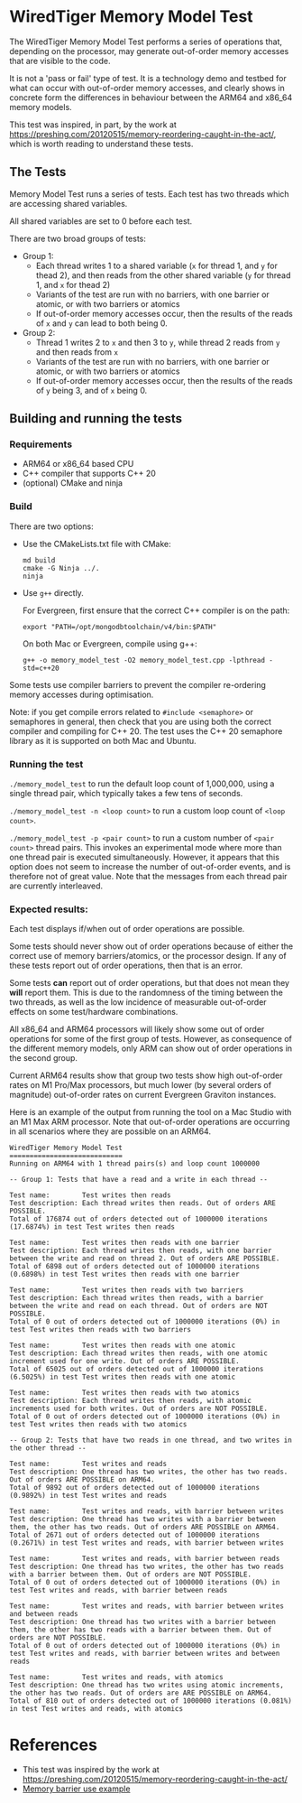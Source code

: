 # WiredTiger Memory Model Test

The WiredTiger Memory Model Test performs a series of operations that, depending on the processor,
may generate out-of-order memory accesses that are visible to the code.

It is not a 'pass or fail' type of test. It is a technology demo and testbed for what can occur with
out-of-order memory accesses, and clearly shows in concrete form the differences in behaviour
between the ARM64 and x86_64 memory models.

This test was inspired, in part, by the work at https://preshing.com/20120515/memory-reordering-caught-in-the-act/, 
which is worth reading to understand these tests.

## The Tests

Memory Model Test runs a series of tests. Each test has two threads which are accessing shared variables. 

All shared variables are set to 0 before each test.

There are two broad groups of tests:
- Group 1: 
  - Each thread writes 1 to a shared variable (`x` for thread 1, and `y` for thead 2),
    and then reads from the other shared variable (`y` for thread 1, and `x` for thead 2)
  - Variants of the test are run with no barriers, with one barrier or atomic, or with two barriers or atomics
  - If out-of-order memory accesses occur, then the results of the reads of `x` and `y` can lead to both being 0.
- Group 2:
  - Thread 1 writes 2 to `x` and then 3 to `y`, while thread 2 reads from `y` and then reads from `x`
  - Variants of the test are run with no barriers, with one barrier or atomic, or with two barriers or atomics
  - If out-of-order memory accesses occur, then the results of the reads of `y` being 3, and of `x` being 0.


## Building and running the tests

### Requirements
* ARM64 or x86_64 based CPU
* C++ compiler that supports C++ 20
* (optional) CMake and ninja

### Build

There are two options:

* Use the CMakeLists.txt file with CMake:
  ```
  md build
  cmake -G Ninja ../.
  ninja
  ```
* Use `g++` directly.

  For Evergreen, first ensure that the correct C++ compiler is on the path:
  
  ```
  export "PATH=/opt/mongodbtoolchain/v4/bin:$PATH"
  ```

  On both Mac or Evergreen, compile using g++:
  ```
  g++ -o memory_model_test -O2 memory_model_test.cpp -lpthread -std=c++20
  ```

Some tests use compiler barriers to prevent the compiler re-ordering memory accesses during optimisation.

Note: if you get compile errors related to `#include <semaphore>` or semaphores in general,
then check that you are using both the correct compiler and compiling for C++ 20. 
The test uses the C++ 20 semaphore library as it is supported on both Mac and Ubuntu.

### Running the test

`./memory_model_test` to run the default loop count of 1,000,000, using a single thread pair,
which typically takes a few tens of seconds.

`./memory_model_test -n <loop count>` to run a custom loop count of `<loop count>`.

`./memory_model_test -p <pair count>` to run a custom number of `<pair count>` thread pairs.
This invokes an experimental mode where more than one thread pair is executed simultaneously.
However, it appears that this option does not seem to increase the number of out-of-order events,
and is therefore not of great value. Note that the messages from each thread pair are currently interleaved.

### Expected results:

Each test displays if/when out of order operations are possible. 

Some tests should never show out of order operations because of either the correct use of memory barriers/atomics, 
or the processor design. If any of these tests report out of order operations, then that is an error.

Some tests **can** report out of order operations, but that does not mean they **will** report them.
This is due to the randomness of the timing between the two threads, as well as the low incidence of
measurable out-of-order effects on some test/hardware combinations.

All x86_64 and ARM64 processors will likely show some out of order operations for some of the first group of tests.
However, as consequence of the different memory models, only ARM can show out of order operations in the second group.

Current ARM64 results show that group two tests show high out-of-order rates on M1 Pro/Max processors,
but much lower (by several orders of magnitude) out-of-order rates on current Evergreen Graviton instances.

Here is an example of the output from running the tool on a Mac Studio with an M1 Max ARM processor.
Note that out-of-order operations are occurring in all scenarios where they are possible on an ARM64.


```
WiredTiger Memory Model Test
============================
Running on ARM64 with 1 thread pairs(s) and loop count 1000000

-- Group 1: Tests that have a read and a write in each thread --

Test name:        Test writes then reads
Test description: Each thread writes then reads. Out of orders ARE POSSIBLE.
Total of 176874 out of orders detected out of 1000000 iterations (17.6874%) in test Test writes then reads

Test name:        Test writes then reads with one barrier
Test description: Each thread writes then reads, with one barrier between the write and read on thread 2. Out of orders ARE POSSIBLE.
Total of 6898 out of orders detected out of 1000000 iterations (0.6898%) in test Test writes then reads with one barrier

Test name:        Test writes then reads with two barriers
Test description: Each thread writes then reads, with a barrier between the write and read on each thread. Out of orders are NOT POSSIBLE.
Total of 0 out of orders detected out of 1000000 iterations (0%) in test Test writes then reads with two barriers

Test name:        Test writes then reads with one atomic
Test description: Each thread writes then reads, with one atomic increment used for one write. Out of orders ARE POSSIBLE.
Total of 65025 out of orders detected out of 1000000 iterations (6.5025%) in test Test writes then reads with one atomic

Test name:        Test writes then reads with two atomics
Test description: Each thread writes then reads, with atomic increments used for both writes. Out of orders are NOT POSSIBLE.
Total of 0 out of orders detected out of 1000000 iterations (0%) in test Test writes then reads with two atomics

-- Group 2: Tests that have two reads in one thread, and two writes in the other thread --

Test name:        Test writes and reads
Test description: One thread has two writes, the other has two reads. Out of orders ARE POSSIBLE on ARM64.
Total of 9892 out of orders detected out of 1000000 iterations (0.9892%) in test Test writes and reads

Test name:        Test writes and reads, with barrier between writes
Test description: One thread has two writes with a barrier between them, the other has two reads. Out of orders ARE POSSIBLE on ARM64.
Total of 2671 out of orders detected out of 1000000 iterations (0.2671%) in test Test writes and reads, with barrier between writes

Test name:        Test writes and reads, with barrier between reads
Test description: One thread has two writes, the other has two reads with a barrier between them. Out of orders are NOT POSSIBLE.
Total of 0 out of orders detected out of 1000000 iterations (0%) in test Test writes and reads, with barrier between reads

Test name:        Test writes and reads, with barrier between writes and between reads
Test description: One thread has two writes with a barrier between them, the other has two reads with a barrier between them. Out of orders are NOT POSSIBLE.
Total of 0 out of orders detected out of 1000000 iterations (0%) in test Test writes and reads, with barrier between writes and between reads

Test name:        Test writes and reads, with atomics
Test description: One thread has two writes using atomic increments, the other has two reads. Out of orders are ARE POSSIBLE on ARM64.
Total of 810 out of orders detected out of 1000000 iterations (0.081%) in test Test writes and reads, with atomics

```

# References

- This test was inspired by the work at https://preshing.com/20120515/memory-reordering-caught-in-the-act/
- [Memory barrier use example](https://developer.arm.com/documentation/den0042/a/Memory-Ordering/Memory-barriers/Memory-barrier-use-example) 